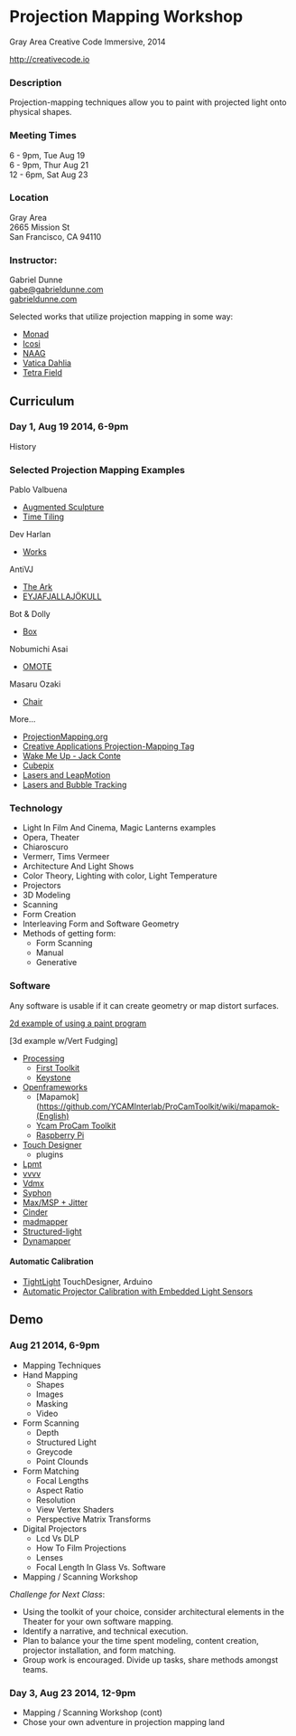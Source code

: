# Projection Mapping Workshop

Gray Area Creative Code Immersive, 2014

http://creativecode.io

### Description
Projection-mapping techniques allow you to paint with projected light onto physical shapes.


### Meeting Times
  6 - 9pm, Tue Aug 19  
  6 - 9pm, Thur Aug 21  
  12 - 6pm, Sat Aug 23  

### Location
  Gray Area  
  2665 Mission St  
  San Francisco, CA 94110  

### Instructor:

Gabriel Dunne  
gabe@gabrieldunne.com  
[gabrieldunne.com](http://gabrieldunne.com)

Selected works that utilize projection mapping in some way:

  - [Monad](http://gabrieldunne.com/monad/)
  - [Icosi](http://gabrieldunne.com/icosi/)
  - [NAAG](http://gabrieldunne.com/naag/)
  - [Vatica Dahlia](http://gabrieldunne.com/vaticadahlia/)
  - [Tetra Field](http://gabrieldunne.com/tetra-field/)

## Curriculum
### Day 1, Aug 19 2014, 6-9pm 

History


### Selected Projection Mapping Examples


Pablo Valbuena 

  - [Augmented Sculpture](http://www.pablovalbuena.com/selectedwork/augmented-sculpture-v1/)
  - [Time Tiling](http://www.pablovalbuena.com/selectedwork/time-tiling-stuk/)    

Dev Harlan

  - [Works](http://www.devharlan.com/doku.php)

AntiVJ 

  - [The Ark](http://antivj.com)
  - [EYJAFJALLAJÖKULL](http://antivj.com/empac/index.htm)

Bot & Dolly 

  - [Box](http://vimeo.com/75260457)

Nobumichi Asai

  - [OMOTE](http://vimeo.com/103425574)
  
Masaru Ozaki 

  - [Chair](https://www.youtube.com/watch?v=KToDmJbEE7Y)

More...

 - [ProjectionMapping.org](http://projection-mapping.org/)
 - [Creative Applications Projection-Mapping Tag](http://www.creativeapplications.net/tag/projection-mapping/)
 - [Wake Me Up - Jack Conte](https://www.youtube.com/watch?v=EfDfdyBldz0) 
 - [Cubepix](http://vimeo.com/58701565)
 - [Lasers and LeapMotion](http://vimeo.com/66358726)
 - [Lasers and Bubble Tracking](http://vimeo.com/66367827)
  



### Technology

- Light In Film And Cinema, Magic Lanterns examples
- Opera, Theater
- Chiaroscuro
- Vermerr, Tims Vermeer
- Architecture And Light Shows
- Color Theory, Lighting with color, Light Temperature
- Projectors
- 3D Modeling
- Scanning
- Form Creation
- Interleaving Form and Software Geometry
- Methods of getting form:
  - Form Scanning
  - Manual
  - Generative

### Software

Any software is usable if it can create geometry or map distort surfaces.

[2d example of using a paint program](https://www.youtube.com/watch?v=KKsKwHbuu3M)

[3d example w/Vert Fudging]

  - [Processing](http://processing.org)
    - [First Toolkit](github)  
	- [Keystone](http://keystonep5.sourceforge.net/)  
  - [Openframeworks](http://Openframeworks.cc)
  	- [Mapamok](https://github.com/YCAMInterlab/ProCamToolkit/wiki/mapamok-(English)
  	- [Ycam ProCam Toolkit](http://createdigitalmotion.com/2012/03/projector-and-camera-a-little-closer-new-magical-mapping-tools-3d-scanning-and-more/)
  	- [Raspberry Pi]()
  - [Touch Designer](http://www.derivative.ca/)  
	- plugins
  - [Lpmt](http://hv-a.com/lpmt/)
  - [vvvv](http://vvvv.org/)
  - [Vdmx](http://vidvox.net/)
  - [Syphon](http://syphon.v002.info/)
  - [Max/MSP + Jitter](maxmsp)
  - [Cinder](http://libcinder.org)
  - [madmapper](http://www.madmapper.com/)
  - [Structured-light](http://en.wikipedia.org/wiki/Structured-light_3D_scanner)
  - [Dynamapper](http://dynamapper.net/)
 
#### Automatic Calibration

  - [TightLight](http://createdigitalmotion.com/2013/08/tightlight-automatic-3d-mapping-for-anything-touchdesigner-arduino/) TouchDesigner, Arduino
  - [Automatic Projector Calibration with Embedded Light Sensors](https://www.youtube.com/watch?v=XgrGjJUBF_I)


## Demo





### Aug 21 2014, 6-9pm 

- Mapping Techniques
- Hand Mapping 
  - Shapes
  - Images
  - Masking
  - Video
- Form Scanning
  - Depth
  - Structured Light
  - Greycode
  - Point Clounds
- Form Matching
  - Focal Lengths
  - Aspect Ratio
  - Resolution
  - View Vertex Shaders
  - Perspective Matrix Transforms
- Digital Projectors
  - Lcd Vs DLP
  - How To Film Projections
  - Lenses
  - Focal Length In Glass Vs. Software
- Mapping / Scanning Workshop


*Challenge for Next Class*:

  - Using the toolkit of your choice, consider architectural elements in the Theater for your own software mapping.
  - Identify a narrative, and technical execution.
  - Plan to balance your the time spent modeling, content creation, projector installation, and form matching.
  - Group work is encouraged. Divide up tasks, share methods amongst teams. 
  


### Day 3, Aug 23 2014, 12-9pm

- Mapping / Scanning Workshop (cont)
- Chose your own adventure in projection mapping land

